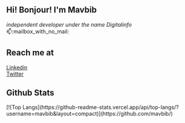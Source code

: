 

<!--
**mavbib/mavbib** is a ✨ _special_ ✨ repository because its `README.md` (this file) appears on your GitHub profile.

Here are some ideas to get you started:

- 🔭 I’m currently working on ...
- 🌱 I’m currently learning ...
- 👯 I’m looking to collaborate on ...
- 🤔 I’m looking for help with ...
- 💬 Ask me about ...
- 📫 How to reach me: ...
- 😄 Pronouns: ...
- ⚡ Fun fact: ...
-->
<h2>Hi! Bonjour! I'm Mavbib</h2>
<em>independent developer under the name Digitalinfo</em><br/>
📫:mailbox_with_no_mail:<h2>Reach me at</h2>
<a href="http://www.linkedin.com/in/marc-andre-veilleux-aa367b72">Linkedin</a><br/>
<a href="https://twitter.com/xaltran">Twitter</a><br/>
<a onclick="togceci()"><h2>Github Stats</h2><i class='fas fa-angle-down' style='font-size:36px'></i></a>
[![Top Langs](https://github-readme-stats.vercel.app/api/top-langs/?username=mavbib&layout=compact)](https://github.com/mavbib/)

